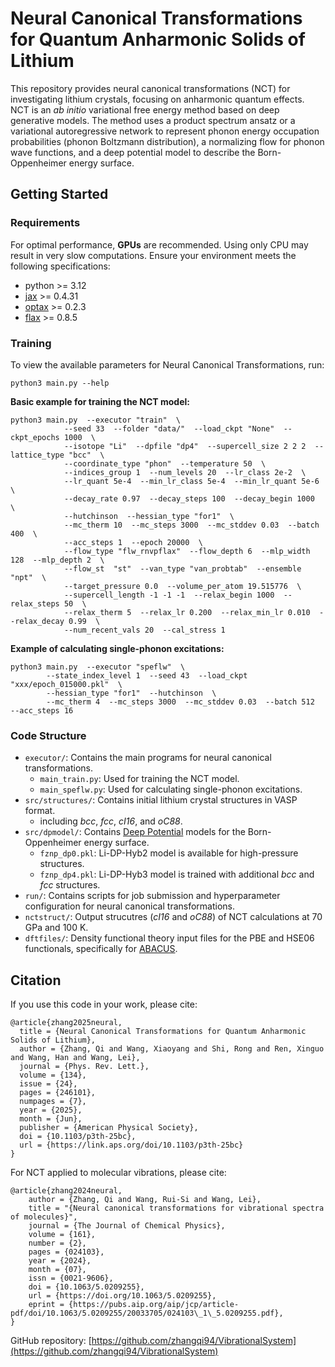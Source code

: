 # Neural Canonical Transformations for Quantum Anharmonic Solids of Lithium

This repository provides neural canonical transformations (NCT) for investigating lithium crystals, focusing on anharmonic quantum effects.
NCT is an *ab initio* variational free energy method based on deep generative models. 
The method uses a product spectrum ansatz or a variational autoregressive network to represent phonon energy occupation probabilities (phonon Boltzmann distribution), 
a normalizing flow for phonon wave functions, 
and a deep potential model to describe the Born-Oppenheimer energy surface.

## Getting Started

### Requirements
For optimal performance, **GPUs** are recommended. Using only CPU may result in very slow computations.
Ensure your environment meets the following specifications:
- python >= 3.12
- [jax](https://github.com/jax-ml/jax) >= 0.4.31
- [optax](https://github.com/google-deepmind/optax) >= 0.2.3 
- [flax](https://github.com/google/flax) >= 0.8.5

### Training

To view the available parameters for Neural Canonical Transformations, run:
```
python3 main.py --help
```

**Basic example for training the NCT model:**
```
python3 main.py  --executor "train"  \
            --seed 33  --folder "data/"  --load_ckpt "None"  --ckpt_epochs 1000  \
            --isotope "Li"  --dpfile "dp4"  --supercell_size 2 2 2  --lattice_type "bcc"  \
            --coordinate_type "phon"  --temperature 50  \
            --indices_group 1  --num_levels 20  --lr_class 2e-2  \
            --lr_quant 5e-4  --min_lr_class 5e-4  --min_lr_quant 5e-6  \
            --decay_rate 0.97  --decay_steps 100  --decay_begin 1000  \
            --hutchinson  --hessian_type "for1"  \
            --mc_therm 10  --mc_steps 3000  --mc_stddev 0.03  --batch 400  \
            --acc_steps 1  --epoch 20000  \
            --flow_type "flw_rnvpflax"  --flow_depth 6  --mlp_width 128  --mlp_depth 2  \
            --flow_st  "st"  --van_type "van_probtab"  --ensemble "npt"  \
            --target_pressure 0.0  --volume_per_atom 19.515776  \
            --supercell_length -1 -1 -1  --relax_begin 1000  --relax_steps 50  \
            --relax_therm 5  --relax_lr 0.200  --relax_min_lr 0.010  --relax_decay 0.99  \
            --num_recent_vals 20  --cal_stress 1 
```

**Example of calculating single-phonon excitations:**
```
python3 main.py  --executor "speflw"  \
        --state_index_level 1  --seed 43  --load_ckpt "xxx/epoch_015000.pkl"  \
        --hessian_type "for1"  --hutchinson  \
        --mc_therm 4  --mc_steps 3000  --mc_stddev 0.03  --batch 512  --acc_steps 16   
```

### Code Structure

- `executor/`: Contains the main programs for neural canonical transformations.
    - `main_train.py`: Used for training the NCT model.
    - `main_speflw.py`: Used for calculating single-phonon excitations.
- `src/structures/`: Contains initial lithium crystal structures in VASP format.
    -  including *bcc*, *fcc*, *cI16*, and *oC88*.
- `src/dpmodel/`: Contains [Deep Potential](https://github.com/deepmodeling/deepmd-kit) models for the Born-Oppenheimer energy surface.
    - `fznp_dp0.pkl`: Li-DP-Hyb2 model is available for high-pressure structures.
    - `fznp_dp4.pkl`: Li-DP-Hyb3 model is trained with additional *bcc* and *fcc* structures.
- `run/`: Contains scripts for job submission and hyperparameter configuration for neural canonical transformations.
- `nctstruct/`: Output strucutres (*cI16* and *oC88*) of NCT calculations at 70 GPa and 100 K.
- `dftfiles/`: Density functional theory input files for the PBE and HSE06 functionals, specifically for [ABACUS](https://github.com/abacusmodeling/abacus-develop).

## Citation

If you use this code in your work, please cite:
```
@article{zhang2025neural,
  title = {Neural Canonical Transformations for Quantum Anharmonic Solids of Lithium},
  author = {Zhang, Qi and Wang, Xiaoyang and Shi, Rong and Ren, Xinguo and Wang, Han and Wang, Lei},
  journal = {Phys. Rev. Lett.},
  volume = {134},
  issue = {24},
  pages = {246101},
  numpages = {7},
  year = {2025},
  month = {Jun},
  publisher = {American Physical Society},
  doi = {10.1103/p3th-25bc},
  url = {https://link.aps.org/doi/10.1103/p3th-25bc}
}
```

For NCT applied to molecular vibrations, please cite:
```
@article{zhang2024neural,
    author = {Zhang, Qi and Wang, Rui-Si and Wang, Lei},
    title = "{Neural canonical transformations for vibrational spectra of molecules}",
    journal = {The Journal of Chemical Physics},
    volume = {161},
    number = {2},
    pages = {024103},
    year = {2024},
    month = {07},
    issn = {0021-9606},
    doi = {10.1063/5.0209255},
    url = {https://doi.org/10.1063/5.0209255},
    eprint = {https://pubs.aip.org/aip/jcp/article-pdf/doi/10.1063/5.0209255/20033705/024103\_1\_5.0209255.pdf},
}
```
GitHub repository: [https://github.com/zhangqi94/VibrationalSystem](https://github.com/zhangqi94/VibrationalSystem)
